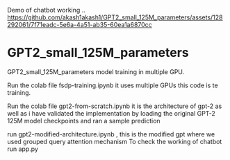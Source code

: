 Demo of chatbot working
..
https://github.com/akash1akash1/GPT2_small_125M_parameters/assets/128292061/7f71eadc-5e6a-4a51-ab35-60ea1a6870cc



# GPT2_small_125M_parameters
GPT2_small_125M_parameters model training in multiple GPU.

Run the colab file fsdp-training.ipynb it uses multiple GPUs this code is te training.

Run the colab file gpt2-from-scratch.ipynb it is the architecture of gpt-2 as well as i have validated the implementation by loading the original GPT-2 125M model checkpoints and ran a sample prediction 

run gpt2-modified-architecture.ipynb , this is the modified gpt where we used grouped query attention mechanism 
To check the working of chatbot run app.py 
